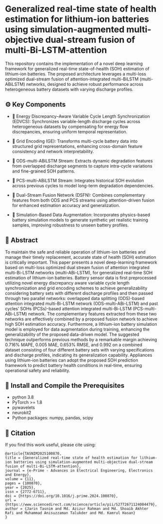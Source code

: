 # Generalized real-time state of health estimation for lithium-ion batteries using simulation-augmented multi-objective dual-stream fusion of multi-Bi-LSTM-attention

This repository contains the implementation of a novel deep learning framework for generalized real-time state-of-health (SOH) estimation of lithium-ion batteries. The proposed architecture leverages a multi-loss optimized dual-stream fusion of attention-integrated multi-BiLSTM (multi-ABiLSTM) networks, designed to achieve robust performance across heterogeneous battery datasets with varying discharge profiles.

## ⚙️ Key Components

- 🔹 Energy Discrepancy–Aware Variable Cycle Length Synchronization (EDVCS): Synchronizes variable-length discharge cycles across heterogeneous datasets by compensating for energy flow discrepancies, ensuring uniform temporal representation.

- 🔹 Grid Encoding (GE): Transforms multi-cycle battery data into structured grid representations, enhancing cross-domain feature consistency and network interpretability.

- 🔹 ODS-multi-ABiLSTM Stream: Extracts dynamic degradation features from overlapped discharge segments to capture intra-cycle variations and fine-grained SOH patterns.

- 🔹 PCS-multi-ABiLSTM Stream: Integrates historical SOH evolution across previous cycles to model long-term degradation dependencies.

- 🔹 Dual-Stream Fusion Network (DSFN): Combines complementary features from both ODS and PCS streams using attention-driven fusion for enhanced estimation accuracy and generalization.

- 🔹 Simulation-Based Data Augmentation: Incorporates physics-based battery simulation models to generate synthetic yet realistic training samples, improving robustness to unseen battery profiles.

## 🧠 Abstract
To maintain the safe and reliable operation of lithium-ion batteries and manage their timely replacement, accurate state of health (SOH) estimation is critically important. This paper presents a novel deep-learning framework based on multi-loss optimized dual stream fusion of attention integrated multi-Bi-LSTM networks (multi-ABi-LSTM), for generalized real-time SOH estimation of lithium-ion batteries. Battery sensor data is first preprocessed utilizing novel energy discrepancy aware variable cycle length synchronization and grid encoding schemes to achieve generalizability considering battery sets with different discharge profiles and then passed through two parallel networks: overlapped data splitting (ODS)-based attention integrated multi-Bi-LSTM network (ODS-multi-ABi-LSTM) and past cycles’ SOHs (PCSs)-based attention integrated multi-Bi-LSTM (PCS-multi-ABi-LSTM) network. The complementary features extracted from these two networks are effectively combined by a proposed fusion network to achieve high SOH estimation accuracy. Furthermore, a lithium-ion battery simulation model is employed for data augmentation during training, enhancing the generalizability of the proposed data-driven model. The suggested technique outperforms previous methods by a remarkable margin achieving 0.716% MAPE, 0.005 MAE, 0.653% RMSE, and 0.992 on a combined dataset consisting of four different battery sets with varying specifications and discharge profiles, indicating its generalization capability. Appliances using lithium-ion batteries can adopt the proposed SOH prediction framework to predict battery health conditions in real-time, ensuring operational safety and reliability.

 ## 🔁 Install and Compile the Prerequisites

- python 3.8
- PyTorch >= 1.8
- pywavelets
- neurokit2
- Python packages: numpy, pandas, scipy

## 📌 Citation

If you find this work useful, please cite using:

```
@article{TASNIM2025100870,
title = {Generalized real-time state of health estimation for lithium-ion batteries using simulation-augmented multi-objective dual-stream fusion of multi-Bi-LSTM-attention},
journal = {e-Prime - Advances in Electrical Engineering, Electronics and Energy},
volume = {11},
pages = {100870},
year = {2025},
issn = {2772-6711},
doi = {https://doi.org/10.1016/j.prime.2024.100870},
url = {https://www.sciencedirect.com/science/article/pii/S2772671124004479},
author = {Jarin Tasnim and Md. Azizur Rahman and Md. Shoaib Akhter Rafi and Muhammad Anisuzzaman Talukder and Md. Kamrul Hasan}
}
```
